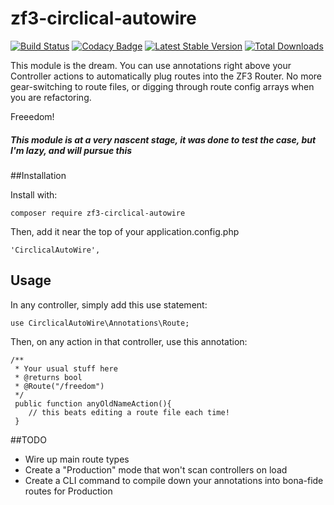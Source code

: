 # zf3-circlical-autowire
[![Build Status](https://travis-ci.org/Saeven/zf3-circlical-autowire.svg?branch=master)](https://travis-ci.org/Saeven/zf3-circlical-autowire)
[![Codacy Badge](https://api.codacy.com/project/badge/Grade/488fcf3040df4fa4b3ab4b2c15ad5752)](https://www.codacy.com/app/alemaire/zf3-circlical-autowire?utm_source=github.com&amp;utm_medium=referral&amp;utm_content=Saeven/zf3-circlical-autowire&amp;utm_campaign=Badge_Grade)
[![Latest Stable Version](https://poser.pugx.org/saeven/zf3-circlical-autowire/v/stable)](https://packagist.org/packages/saeven/zf3-circlical-autowire)
[![Total Downloads](https://poser.pugx.org/saeven/zf3-circlical-autowire/downloads)](https://packagist.org/packages/saeven/zf3-circlical-autowire)


This module is the dream.  You can use annotations right above your Controller actions to 
automatically plug routes into the ZF3 Router.  No more gear-switching to route files, or digging
through route config arrays when you are refactoring.

Freeedom!


##### This module is at a very nascent stage, it was done to test the case, but I'm lazy, and will pursue this

##Installation

Install with:

    composer require zf3-circlical-autowire
    
Then, add it near the top of your application.config.php

    'CirclicalAutoWire',
    
    
## Usage

In any controller, simply add this use statement:

    use CirclicalAutoWire\Annotations\Route;
    
Then, on any action in that controller, use this annotation:

    /**
     * Your usual stuff here
     * @returns bool
     * @Route("/freedom")
     */
     public function anyOldNameAction(){
        // this beats editing a route file each time!
     }
     
##TODO

* Wire up main route types
* Create a "Production" mode that won't scan controllers on load
* Create a CLI command to compile down your annotations into bona-fide routes for Production